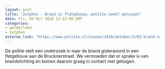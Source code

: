 ```yaml
---
layout: post
title: "Zutphen - Brand in flatgebouw; politie zoekt getuigen"
date: Fri, 05 Oct 2018 12:12:00 GMT
categories: 
- gelderland 
- zutphen 
externe_link: "https://www.politie.nl/nieuws/2018/oktober/5/02-brand-in-flatgebouw-politie-zoekt-getuigen.html"
---
```


De politie stelt een onderzoek in naar de brand gisteravond in een flatgebouw aan de Brucknerstraat. We vermoeden dat er sprake is van brandstichting en komen daarom graag in contact met getuigen.
